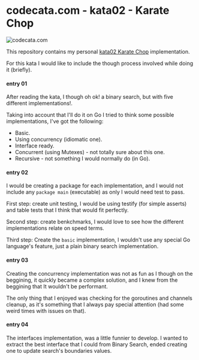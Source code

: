 # codecata.com - kata02 - Karate Chop

![codecata.com](https://imgur.com/download/CJozxMr)

This repository contains my personal [kata02 Karate Chop](http://codekata.com/kata/kata02-karate-chop/) implementation.

For this kata I would like to include the though process involved while doing it (briefly).

#### entry 01

After reading the kata, I though oh ok! a binary search, but with five different implementations!.

Taking into account that I'll do it on Go I tried to think some possible implementations, I've got the following:

- Basic.
- Using concurrency (idiomatic one).
- Interface ready.
- Concurrent (using Mutexes) - not totally sure about this one. 
- Recursive - not something I would normally do (in Go).

#### entry 02

I would be creating a package for each implementation, and I would not include any `package main` (executable) as only I would need test to pass.

First step: create unit testing, I would be using testify (for simple asserts) and table tests that I think that would fit perfectly.

Second step: create benkchmarks, I would love to see how the different implementations relate on speed terms.

Third step: Create the `basic` implementation, I wouldn't use any special Go language's feature, just a plain binary search implementation.

#### entry 03

Creating the concurrency implementation was not as fun as I though on the beggining, it quickly became a complex solution, and I knew from the beggining that It wouldn't be performant.

The only thing that I enjoyed was checking for the goroutines and channels cleanup, as it's something that I always pay special attention (had some weird times with issues on that).

#### entry 04

The interfaces implementation, was a little funnier to develop. I wanted to extract the best interface that I could from Binary Search, ended creating one to update search's boundaries values.
